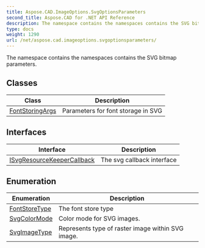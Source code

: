 ```yaml
---
title: Aspose.CAD.ImageOptions.SvgOptionsParameters
second_title: Aspose.CAD for .NET API Reference
description: The namespace contains the namespaces contains the SVG bitmap parameters
type: docs
weight: 1290
url: /net/aspose.cad.imageoptions.svgoptionsparameters/
---
```

The namespace contains the namespaces contains the SVG bitmap parameters.

## Classes

| Class | Description |
| --- | --- |
| [FontStoringArgs](./fontstoringargs/) | Parameters for font storage in SVG |
## Interfaces

| Interface | Description |
| --- | --- |
| [ISvgResourceKeeperCallback](./isvgresourcekeepercallback/) | The svg callback interface |
## Enumeration

| Enumeration | Description |
| --- | --- |
| [FontStoreType](./fontstoretype/) | The font store type |
| [SvgColorMode](./svgcolormode/) | Сolor mode for SVG images. |
| [SvgImageType](./svgimagetype/) | Represents type of raster image within SVG image. |


